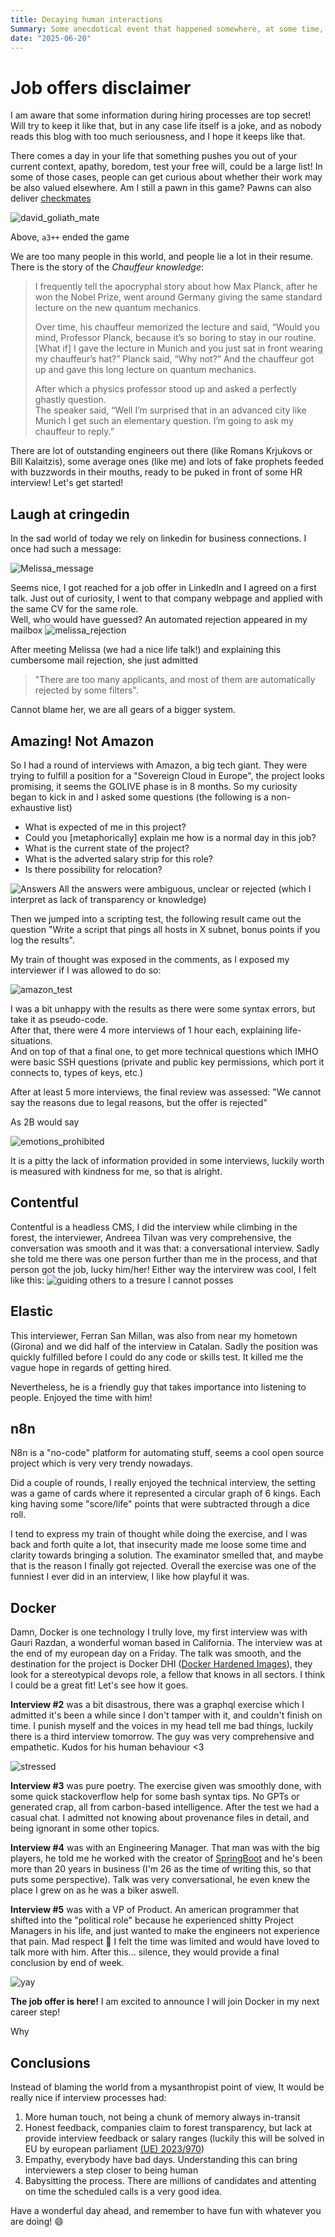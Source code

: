 ```yaml
---
title: Decaying human interactions
Summary: Some anecdotical event that happened somewhere, at some time, regarding human interactions.
date: "2025-06-20"
---
```


# Job offers disclaimer

I am aware that some information during hiring processes are top secret! Will try to keep it like that, but in any case life itself is a joke, and as nobody reads this blog with too much seriousness, and I hope it keeps like that.  

There comes a day in your life that something pushes you out of your current context, apathy, boredom, test your free will, could be a large list!
In some of those cases, people can get curious about whether their work may be also valued elsewhere. Am I still a pawn in this game?
Pawns can also deliver [checkmates](https://en.wikipedia.org/wiki/Checkmate_pattern#Pawn_mate_\(David_and_Goliath_mate\))

![david_goliath_mate](pawn_mate.png)

Above, `a3++` ended the game

We are too many people in this world, and people lie a lot in their resume. There is the story of the *Chauffeur knowledge*:
>I frequently tell the apocryphal story about how Max Planck, after he won the Nobel Prize, went around Germany giving the same standard lecture on the new quantum mechanics.  
>
>Over time, his chauffeur memorized the lecture and said, “Would you mind, Professor Planck, because it’s so boring to stay in our routine. [What if] I gave the lecture in Munich and you just sat in front wearing my chauffeur’s hat?” Planck said, “Why not?” And the chauffeur got up and gave this long lecture on quantum mechanics.  
>
>After which a physics professor stood up and asked a perfectly ghastly question.  
>The speaker said, “Well I’m surprised that in an advanced city like Munich I get such an elementary question. I’m going to ask my chauffeur to reply.”  

There are lot of outstanding engineers out there (like Romans Krjukovs or Bill Kalaitzis), some average ones (like me) and lots of fake prophets feeded with buzzwords in their mouths, ready to be puked in front of some HR interview! Let's get started!

## Laugh at cringedin

In the sad world of today we rely on linkedin for business connections.
I once had such a message:  

![Melissa_message](melissa_message.png)

Seems nice, I got reached for a job offer in LinkedIn and I agreed on a first talk. Just out of curiosity, I went to that company webpage and applied with the same CV for the same role.  
Well, who would have guessed? An automated rejection appeared in my mailbox
![melissa_rejection](melissa_rejection.png)

After meeting Melissa (we had a nice life talk!) and explaining this cumbersome mail rejection, she just admitted
> "There are too many applicants, and most of them are automatically rejected by some filters". 

Cannot blame her, we are all gears of a bigger system.

## Amazing! Not Amazon

So I had a round of interviews with Amazon, a big tech giant.
They were trying to fulfill a position for a "Sovereign Cloud in Europe", the project looks promising, it seems the GOLIVE phase is in 8 months. So my curiosity began to kick in and I asked some questions (the following is a non-exhaustive list)

- What is expected of me in this project?
- Could you [metaphorically] explain me how is a normal day in this job?
- What is the current state of the project?
- What is the adverted salary strip for this role?
- Is there possibility for relocation?

![Answers](https://media.tenor.com/4gNl4Vkm0wMAAAAM/dodge-the-matrix.gif)
All the answers were ambiguous, unclear or rejected (which I interpret as lack of transparency or knowledge)

Then we jumped into a scripting test, the following result came out the question "Write a script that pings all hosts in X subnet, bonus points if you log the results".

My train of thought was exposed in the comments, as I exposed my interviewer if I was allowed to do so:

![amazon_test](image.png)

I was a bit unhappy with the results as there were some syntax errors, but take it as pseudo-code.  
After that, there were 4 more interviews of 1 hour each, explaining life-situations.  
And on top of that a final one, to get more technical questions which IMHO were basic SSH questions (private and public key permissions, which port it connects to, types of keys, etc.)

After at least 5 more interviews, the final review was assessed:
"We cannot say the reasons due to legal reasons, but the offer is rejected"

As 2B would say

![emotions_prohibited](emotions_prohibited.png)

It is a pitty the lack of information provided in some interviews, luckily worth is measured with kindness for me, so that is alright.

## Contentful

Contentful is a headless CMS, I did the interview while climbing in the forest, the interviewer, Andreea Tilvan was very comprehensive, the conversation was smooth and it was that: a conversational interview. Sadly she told me there was one person further than me in the process, and that person got the job, lucky him/her! Either way the intervirew was cool, I felt like this:
![guiding others to a tresure I cannot posses](guiding_others.gif)

## Elastic

This interviewer, Ferran San Millan, was also from near my hometown (Girona) and we did half of the interview in Catalan. Sadly the position was quickly fulfilled before I could do any code or skills test. It killed me the vague hope in regards of getting hired.

Nevertheless, he is a friendly guy that takes importance into listening to people. Enjoyed the time with him!

## n8n

N8n is a "no-code" platform for automating stuff, seems a cool open source project which is very very trendy nowadays.

Did a couple of rounds, I really enjoyed the technical interview, the setting was a game of cards where it represented a circular graph of 6 kings. Each king having some "score/life" points that were subtracted through a dice roll.

I tend to express my train of thought while doing the exercise, and I was back and forth quite a lot, that insecurity made me loose some time and clarity towards bringing a solution. The examinator smelled that, and maybe that is the reason I finally got rejected. Overall the exercise was one of the funniest I ever did in an interview, I like how playful it was.

## Docker

Damn, Docker is one technology I trully love, my first interview was with Gauri Razdan, a wonderful woman based in California. The interview was at the end of my european day on a Friday. The talk was smooth, and the destination for the project is Docker DHI ([Docker Hardened Images](https://www.docker.com/blog/introducing-docker-hardened-images/)), they look for a stereotypical devops role, a fellow that knows in all sectors. I think I could be a great fit! Let's see how it goes.

**Interview #2** was a bit disastrous, there was a graphql exercise which I admitted it's been a while since I don't tamper with it, and couldn't finish on time. I punish myself and the voices in my head tell me bad things, luckily there is a third interview tomorrow. The guy was very comprehensive and empathetic. Kudos for his human behaviour <3

![stressed](stress.gif)

**Interview #3** was pure poetry. The exercise given was smoothly done, with some quick stackoverflow help for some bash syntax tips. No GPTs or generated crap, all from carbon-based intelligence. After the test we had a casual chat. I admitted not knowing about provenance files in detail, and being ignorant in some other topics.

**Interview #4** was with an Engineering Manager. That man was with the big players, he told me he worked with the creator of [SpringBoot](https://spring.io/projects/spring-boot) and he's been more than 20 years in business (I'm 26 as the time of writing this, so that puts some perspective). Talk was very conversational, he even knew the place I grew on as he was a biker aswell.

**Interview #5** was with a VP of Product. An american programmer that shifted into the "political role" because he experienced shitty Project Managers in his life, and just wanted to make the engineers not experience that pain. Mad respect 🫡 I felt the time was limited and would have loved to talk more with him. After this... silence, they would provide a final conclusion by end of week.

![yay](yayy.gif)

**The job offer is here!** I am excited to announce I will join Docker in my next career step!

Why
## Conclusions

Instead of blaming the world from a mysanthropist point of view, It would be really nice if interview processes had:

1. More human touch, not being a chunk of memory always in-transit
2. Honest feedback, companies claim to forest transparency, but lack at provide interview feedback or salary ranges (luckily this will be solved in EU by european parliament [(UE) 2023/970](https://eur-lex.europa.eu/eli/dir/2023/970/oj/eng))
3. Empathy, everybody have bad days. Understanding this can bring interviewers a step closer to being human
4. Babysitting the process. There are millions of candidates and attenting on time the scheduled calls is a very good idea.

Have a wonderful day ahead, and remember to have fun with whatever you are doing!
:smile:
